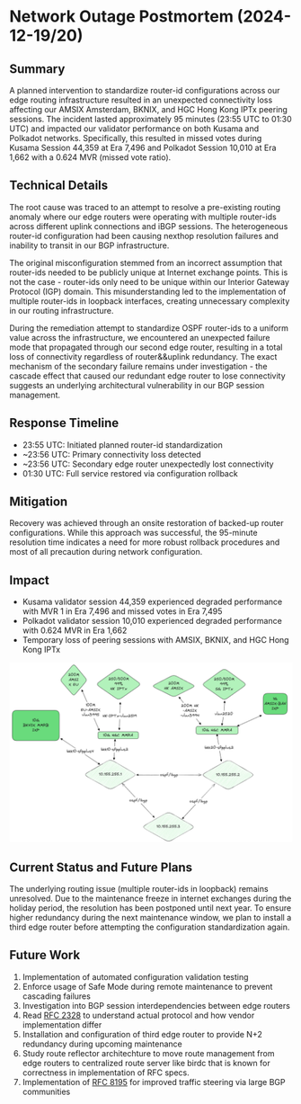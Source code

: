 # Network Outage Postmortem (2024-12-19/20)

## Summary
A planned intervention to standardize router-id configurations across our edge
routing infrastructure resulted in an unexpected connectivity loss affecting our
AMSIX Amsterdam, BKNIX, and HGC Hong Kong IPTx peering sessions. The incident
lasted approximately 95 minutes (23:55 UTC to 01:30 UTC) and impacted our validator
performance on both Kusama and Polkadot networks. Specifically, this resulted in
missed votes during Kusama Session 44,359 at Era 7,496 and Polkadot Session
10,010 at Era 1,662 with a 0.624 MVR (missed vote ratio).

## Technical Details
The root cause was traced to an attempt to resolve a pre-existing routing anomaly
where our edge routers were operating with multiple router-ids across different
uplink connections and iBGP sessions. The heterogeneous router-id configuration
had been causing nexthop resolution failures and inability to transit in our
BGP infrastructure.

The original misconfiguration stemmed from an incorrect assumption that router-ids
needed to be publicly unique at Internet exchange points. This is not the case - router-ids
only need to be unique within our Interior Gateway Protocol (IGP)
domain. This misunderstanding led to the implementation of multiple router-ids
in loopback interfaces, creating unnecessary complexity in our routing
infrastructure.

During the remediation attempt to standardize OSPF router-ids to a uniform
value across the infrastructure, we encountered an unexpected failure mode
that propagated through our second edge router, resulting in a total loss of
connectivity regardless of router&&uplink redundancy. The exact mechanism of
the secondary failure remains under investigation - the cascade effect that
caused our redundant edge router to lose connectivity suggests an underlying
architectural vulnerability in our BGP session management.

## Response Timeline
- 23:55 UTC: Initiated planned router-id standardization
- ~23:56 UTC: Primary connectivity loss detected
- ~23:56 UTC: Secondary edge router unexpectedly lost connectivity
- 01:30 UTC: Full service restored via configuration rollback

## Mitigation
Recovery was achieved through an onsite restoration of backed-up router
configurations. While this approach was successful, the 95-minute resolution
time indicates a need for more robust rollback procedures and most of all
precaution during network configuration.

## Impact
- Kusama validator session 44,359 experienced degraded performance with MVR 1 in Era 7,496 and missed votes in Era 7,495
- Polkadot validator session 10,010 experienced degraded performance with 0.624 MVR in Era 1,662
- Temporary loss of peering sessions with AMSIX, BKNIX, and HGC Hong Kong IPTx

![Current connectivity](./images/postmortem/rotko_upstream.webp)

## Current Status and Future Plans
The underlying routing issue (multiple router-ids in loopback) remains unresolved.
Due to the maintenance freeze in internet exchanges during the holiday period,
the resolution has been postponed until next year. To ensure higher redundancy
during the next maintenance window, we plan to install a third edge router
before attempting the configuration standardization again.

## Future Work
1. Implementation of automated configuration validation testing
2. Enforce usage of Safe Mode during remote maintenance to prevent cascading failures
3. Investigation into BGP session interdependencies between edge routers
4. Read [RFC 2328](https://www.ietf.org/rfc/rfc2328.txt) to understand actual
   protocol and how vendor implementation differ
5. Installation and configuration of third edge router to provide N+2 redundancy
    during upcoming maintenance
6. Study route reflector architechture to move route management from edge
   routers to centralized route server like birdc that is known for correctness
   in implementation of RFC specs.
7. Implementation of [RFC 8195](https://www.rfc-editor.org/rfc/rfc8195.html) for improved traffic steering via large BGP communities
